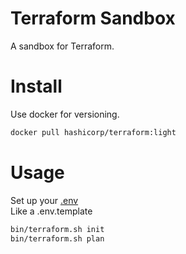 # Terraform Sandbox
A sandbox for Terraform.

# Install
Use docker for versioning.

```bash
docker pull hashicorp/terraform:light
```

# Usage
Set up your [.env](https://www.terraform.io/docs/providers/aws/index.html#environment-variables)  
Like a .env.template

```bash
bin/terraform.sh init
bin/terraform.sh plan
```
